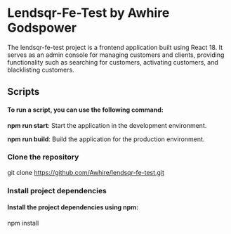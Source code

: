 # Lendsqr-Fe-Test by Awhire Godspower

The lendsqr-fe-test project is a frontend application built using React 18. It serves as an admin console for managing customers and clients, providing functionality such as searching for customers, activating customers, and blacklisting customers.


## Scripts
#### To run a script, you can use the following command:

<b>npm run start</b>: Start the application in the development environment.

<b>npm run build</b>: Build the application for the production environment.


### Clone the repository

git clone https://github.com/Awhire/lendsqr-fe-test.git

### Install project dependencies 
#### Install the project dependencies using npm:


npm install